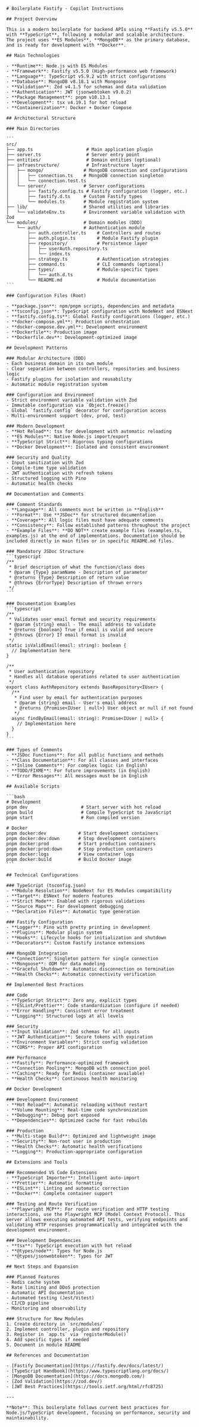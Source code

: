 ````instructions
# Boilerplate Fastify - Copilot Instructions

## Project Overview

This is a modern boilerplate for backend APIs using **Fastify v5.5.0** with **TypeScript**, following a modular and scalable architecture. The project uses **ES Modules**, **MongoDB** as the primary database, and is ready for development with **Docker**.

## Main Technologies

- **Runtime**: Node.js with ES Modules
- **Framework**: Fastify v5.5.0 (High-performance web framework)
- **Language**: TypeScript v5.9.2 with strict configurations
- **Database**: MongoDB v8.18.1 with Mongoose
- **Validation**: Zod v4.1.5 for schemas and data validation
- **Authentication**: JWT (jsonwebtoken v9.0.2)
- **Package Management**: pnpm v10.13.1
- **Development**: tsx v4.19.1 for hot reload
- **Containerization**: Docker + Docker Compose

## Architectural Structure

### Main Directories

```
src/
├── app.ts                    # Main application plugin
├── server.ts                 # Server entry point
├── entities/                 # Domain entities (optional)
├── infraestructure/          # Infrastructure layer
│   ├── mongo/               # MongoDB connection and configurations
│   │   ├── connection.ts    # MongoDB connection singleton
│   │   └── connection.test.ts
│   └── server/              # Server configurations
│       ├── fastify.config.ts # Fastify configuration (logger, etc.)
│       ├── fastify.d.ts     # Custom Fastify types
│       └── modules.ts       # Module registration system
├── lib/                     # Shared utilities and libraries
│   └── validateEnv.ts       # Environment variable validation with Zod
└── modules/                 # Domain modules (DDD)
    └── auth/                # Authentication module
        ├── auth.controller.ts    # Controllers and routes
        ├── auth.plugin.ts        # Module Fastify plugin
        ├── repository/           # Persistence layer
        │   ├── userAuth.repository.ts
        │   └── index.ts
        ├── strategy.ts           # Authentication strategies
        ├── command.ts            # CLI commands (optional)
        ├── types/                # Module-specific types
        │   └── auth.d.ts
        └── README.md             # Module documentation
```

### Configuration Files (Root)

- **package.json**: npm/pnpm scripts, dependencies and metadata
- **tsconfig.json**: TypeScript configuration with NodeNext and ESNext
- **fastify.config.ts**: Global Fastify configurations (logger, etc.)
- **docker-compose.yml**: Production orchestration
- **docker-compose.dev.yml**: Development environment
- **Dockerfile**: Production image
- **Dockerfile.dev**: Development-optimized image

## Development Patterns

### Modular Architecture (DDD)
- Each business domain in its own module
- Clear separation between controllers, repositories and business logic
- Fastify plugins for isolation and reusability
- Automatic module registration system

### Configuration and Environment
- Strict environment variable validation with Zod
- Immutable configuration via `Object.freeze()`
- Global `fastify.config` decorator for configuration access
- Multi-environment support (dev, prod, test)

### Modern Development
- **Hot Reload**: tsx for development with automatic reloading
- **ES Modules**: Native Node.js import/export
- **TypeScript Strict**: Rigorous typing configurations
- **Docker Development**: Isolated and consistent environment

### Security and Quality
- Input sanitization with Zod
- Compile-time type validation
- JWT authentication with refresh tokens
- Structured logging with Pino
- Automatic health checks

## Documentation and Comments

### Comment Standards
- **Language**: All comments must be written in **English**
- **Format**: Use **JSDoc** for structured documentation
- **Coverage**: All logic files must have adequate comments
- **Consistency**: Follow established patterns throughout the project
- **Example Files**: **DO NOT** create example files (examples.ts, examples.js) at the end of implementations. Documentation should be included directly in main files or in specific README.md files.

### Mandatory JSDoc Structure
```typescript
/**
 * Brief description of what the function/class does
 * @param {Type} paramName - Description of parameter
 * @returns {Type} Description of return value
 * @throws {ErrorType} Description of thrown errors
 */
```

### Documentation Examples
```typescript
/**
 * Validates user email format and security requirements
 * @param {string} email - The email address to validate
 * @returns {boolean} True if email is valid and secure
 * @throws {Error} If email format is invalid
 */
static isValidEmail(email: string): boolean {
  // Implementation here
}

/**
 * User authentication repository
 * Handles all database operations related to user authentication
 */
export class AuthRepository extends BaseRepository<IUser> {
  /**
   * Find user by email for authentication purposes
   * @param {string} email - User's email address
   * @returns {Promise<IUser | null>} User object or null if not found
   */
  async findByEmail(email: string): Promise<IUser | null> {
    // Implementation here
  }
}
```

### Types of Comments
- **JSDoc Functions**: For all public functions and methods
- **Class Documentation**: For all classes and interfaces
- **Inline Comments**: For complex logic (in English)
- **TODO/FIXME**: For future improvements (in English)
- **Error Messages**: All messages must be in English

## Available Scripts

```bash
# Development
pnpm dev                    # Start server with hot reload
pnpm build                  # Compile TypeScript to JavaScript
pnpm start                  # Run compiled version

# Docker
pnpm docker:dev            # Start development containers
pnpm docker:dev:down       # Stop development containers
pnpm docker:prod           # Start production containers
pnpm docker:prod:down      # Stop production containers
pnpm docker:logs           # View container logs
pnpm docker:build          # Build Docker image
```

## Technical Configurations

### TypeScript (tsconfig.json)
- **Module Resolution**: NodeNext for ES Modules compatibility
- **Target**: ESNext for modern features
- **Strict Mode**: Enabled with rigorous validations
- **Source Maps**: For development debugging
- **Declaration Files**: Automatic type generation

### Fastify Configuration
- **Logger**: Pino with pretty printing in development
- **Plugins**: Modular plugin system
- **Hooks**: Lifecycle hooks for initialization and shutdown
- **Decorators**: Custom Fastify instance extensions

### MongoDB Integration
- **Connection**: Singleton pattern for single connection
- **Mongoose**: ODM for data modeling
- **Graceful Shutdown**: Automatic disconnection on termination
- **Health Checks**: Automatic connectivity verification

## Implemented Best Practices

### Code
- **TypeScript Strict**: Zero any, explicit types
- **ESLint/Prettier**: Code standardization (configure if needed)
- **Error Handling**: Consistent error treatment
- **Logging**: Structured logs at all levels

### Security
- **Input Validation**: Zod schemas for all inputs
- **JWT Authentication**: Secure tokens with expiration
- **Environment Variables**: Strict config validation
- **CORS**: Proper API configuration

### Performance
- **Fastify**: Performance-optimized framework
- **Connection Pooling**: MongoDB with connection pool
- **Caching**: Ready for Redis (container available)
- **Health Checks**: Continuous health monitoring

## Docker Development

### Development Environment
- **Hot Reload**: Automatic reloading without restart
- **Volume Mounting**: Real-time code synchronization
- **Debugging**: Debug port exposed
- **Dependencies**: Optimized cache for fast rebuilds

### Production
- **Multi-stage Build**: Optimized and lightweight image
- **Security**: Non-root user in production
- **Health Checks**: Automatic health verifications
- **Logging**: Production-appropriate configuration

## Extensions and Tools

### Recommended VS Code Extensions
- **TypeScript Importer**: Intelligent auto-import
- **Prettier**: Automatic formatting
- **ESLint**: Linting and automatic correction
- **Docker**: Complete container support

### Testing and Route Verification
- **Playwright MCP**: For route verification and HTTP testing interactions, use the Playwright MCP (Model Context Protocol). This server allows executing automated API tests, verifying endpoints and validating HTTP responses programmatically and integrated with the development environment.

### Development Dependencies
- **tsx**: TypeScript execution with hot reload
- **@types/node**: Types for Node.js
- **@types/jsonwebtoken**: Types for JWT

## Next Steps and Expansion

### Planned Features
- Redis cache system
- Rate limiting and DDoS protection
- Automatic API documentation
- Automated testing (Jest/Vitest)
- CI/CD pipeline
- Monitoring and observability

### Structure for New Modules
1. Create directory in `src/modules/`
2. Implement controller, plugin and repository
3. Register in `app.ts` via `registerModule()`
4. Add specific types if needed
5. Document in module README

## References and Documentation

- [Fastify Documentation](https://fastify.dev/docs/latest/)
- [TypeScript Handbook](https://www.typescriptlang.org/docs/)
- [MongoDB Documentation](https://docs.mongodb.com/)
- [Zod Validation](https://zod.dev/)
- [JWT Best Practices](https://tools.ietf.org/html/rfc8725)

---

**Note**: This boilerplate follows current best practices for Node.js/TypeScript development, focusing on performance, security and maintainability.
